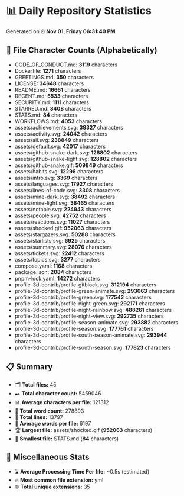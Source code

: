 # 📊 Daily Repository Statistics
Generated on ⏰ **Nov 01, Friday 06:31:40 PM**

## 📂 File Character Counts (Alphabetically)
- CODE_OF_CONDUCT.md: **3119** characters
- Dockerfile: **1271** characters
- GREETINGS.md: **350** characters
- LICENSE: **34648** characters
- README.md: **16661** characters
- RECENT.md: **5533** characters
- SECURITY.md: **1111** characters
- STARRED.md: **8408** characters
- STATS.md: **84** characters
- WORKFLOWS.md: **4053** characters
- assets/achievements.svg: **38327** characters
- assets/activity.svg: **24042** characters
- assets/all.svg: **238849** characters
- assets/default.svg: **42017** characters
- assets/github-snake-dark.svg: **128802** characters
- assets/github-snake-light.svg: **128802** characters
- assets/github-snake.gif: **509849** characters
- assets/habits.svg: **12296** characters
- assets/intro.svg: **3369** characters
- assets/languages.svg: **17927** characters
- assets/lines-of-code.svg: **3308** characters
- assets/mine-dark.svg: **38492** characters
- assets/mine-light.svg: **38465** characters
- assets/notable.svg: **224943** characters
- assets/people.svg: **42752** characters
- assets/reactions.svg: **11027** characters
- assets/shocked.gif: **952063** characters
- assets/stargazers.svg: **50288** characters
- assets/starlists.svg: **6925** characters
- assets/summary.svg: **28076** characters
- assets/tickets.svg: **22412** characters
- assets/topics.svg: **3277** characters
- compose.yaml: **1168** characters
- package.json: **2084** characters
- pnpm-lock.yaml: **14272** characters
- profile-3d-contrib/profile-gitblock.svg: **312194** characters
- profile-3d-contrib/profile-green-animate.svg: **293663** characters
- profile-3d-contrib/profile-green.svg: **177542** characters
- profile-3d-contrib/profile-night-green.svg: **292171** characters
- profile-3d-contrib/profile-night-rainbow.svg: **488261** characters
- profile-3d-contrib/profile-night-view.svg: **292735** characters
- profile-3d-contrib/profile-season-animate.svg: **293882** characters
- profile-3d-contrib/profile-season.svg: **177761** characters
- profile-3d-contrib/profile-south-season-animate.svg: **293944** characters
- profile-3d-contrib/profile-south-season.svg: **177823** characters

## 📋 Summary
- 🗂️ **Total files:** 45
- ✒️ **Total character count:** 5459046
- 📊 **Average characters per file:** 121312
- 📝 **Total word count:** 278893
- 🧾 **Total lines:** 13797
- 📐 **Average words per file:** 6197
- 🏆 **Largest file:** assets/shocked.gif (**952063** characters)
- 🥉 **Smallest file:** STATS.md (**84** characters)

## 🌟 Miscellaneous Stats
- ⌛ **Average Processing Time Per file:** ~0.5s (estimated)
- 🔥 **Most common file extension:** yml
- 🌐 **Total unique extensions:** 35
